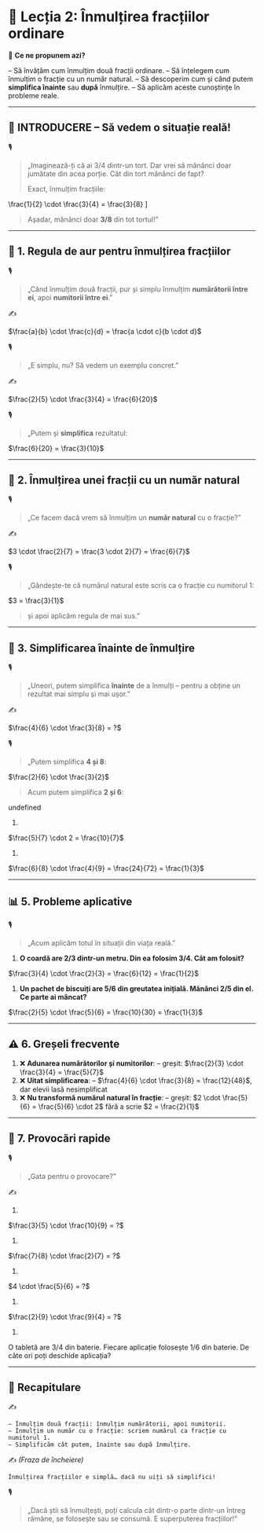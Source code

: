 # 📘 Lecția 2: Înmulțirea fracțiilor ordinare

🎯 **Ce ne propunem azi?**

– Să învățăm cum înmulțim două fracții ordinare.
 – Să înțelegem cum înmulțim o fracție cu un număr natural.
 – Să descoperim cum și când putem **simplifica înainte** sau **după** înmulțire.
 – Să aplicăm aceste cunoștințe în probleme reale.

------

## 🔔 INTRODUCERE – Să vedem o situație reală!

🎙️

> „Imaginează-ți că ai 3/4 dintr-un tort. Dar vrei să mănânci doar jumătate din acea porție. Cât din tort mănânci de fapt?
>
> Exact, înmulțim fracțiile:

\frac{1}{2} \cdot \frac{3}{4} = \frac{3}{8}
 ]

> Așadar, mănânci doar **3/8** din tot tortul!”

------

## 🔹 1. Regula de aur pentru înmulțirea fracțiilor

🎙️

> „Când înmulțim două fracții, pur și simplu înmulțim **numărătorii între ei**, apoi **numitorii între ei**.”

✍️

$\frac{a}{b} \cdot \frac{c}{d} = \frac{a \cdot c}{b \cdot d}$

🎙️

> „E simplu, nu? Să vedem un exemplu concret.”

✍️

$\frac{2}{5} \cdot \frac{3}{4} = \frac{6}{20}$

🎙️

> „Putem și **simplifica** rezultatul:

$\frac{6}{20} = \frac{3}{10}$

------

## 🔹 2. Înmulțirea unei fracții cu un număr natural

🎙️

> „Ce facem dacă vrem să înmulțim un **număr natural** cu o fracție?”

✍️

$3 \cdot \frac{2}{7} = \frac{3 \cdot 2}{7} = \frac{6}{7}$

🎙️

> „Gândește-te că numărul natural este scris ca o fracție cu numitorul 1:

$3 = \frac{3}{1}$

> și apoi aplicăm regula de mai sus.”

------

## 🔹 3. Simplificarea **înainte** de înmulțire

🎙️

> „Uneori, putem simplifica **înainte** de a înmulți – pentru a obține un rezultat mai simplu și mai ușor.”

✍️

$\frac{4}{6} \cdot \frac{3}{8} = ?$

🎙️

> „Putem simplifica **4 și 8**:

$\frac{2}{6} \cdot \frac{3}{2}$

> Acum putem simplifica **2 și 6**:

undefined

1. 

$\frac{5}{7} \cdot 2 = \frac{10}{7}$

1. 

$\frac{6}{8} \cdot \frac{4}{9} = \frac{24}{72} = \frac{1}{3}$

------

## 📊 5. Probleme aplicative

🎙️

> „Acum aplicăm totul în situații din viața reală.”

1. **O coardă are 2/3 dintr-un metru. Din ea folosim 3/4. Cât am folosit?**

$\frac{3}{4} \cdot \frac{2}{3} = \frac{6}{12} = \frac{1}{2}$

1. **Un pachet de biscuiți are 5/6 din greutatea inițială. Mănânci 2/5 din el. Ce parte ai mâncat?**

$\frac{2}{5} \cdot \frac{5}{6} = \frac{10}{30} = \frac{1}{3}$

------

## ⚠️ 6. Greșeli frecvente

1. ❌ **Adunarea numărătorilor și numitorilor**:
    – greșit: $\frac{2}{3} \cdot \frac{3}{4} = \frac{5}{7}$
2. ❌ **Uitat simplificarea**:
    – $\frac{4}{6} \cdot \frac{3}{8} = \frac{12}{48}$, dar elevii lasă nesimplificat
3. ❌ **Nu transformă numărul natural în fracție**:
    – greșit: $2 \cdot \frac{5}{6} = \frac{5}{6} \cdot 2$ fără a scrie $2 = \frac{2}{1}$

------

## 🧩 7. Provocări rapide

🎙️

> „Gata pentru o provocare?”

✍️

1. 

$\frac{3}{5} \cdot \frac{10}{9} = ?$

1. 

$\frac{7}{8} \cdot \frac{2}{7} = ?$

1. 

$4 \cdot \frac{5}{6} = ?$

1. 

$\frac{2}{9} \cdot \frac{9}{4} = ?$

1. 

O tabletă are 3/4 din baterie. Fiecare aplicație folosește 1/6 din baterie. De câte ori poți deschide aplicația?

------

## 🔁 Recapitulare

✍️

```
– Înmulțim două fracții: înmulțim numărătorii, apoi numitorii.
– Înmulțim un număr cu o fracție: scriem numărul ca fracție cu numitorul 1.
– Simplificăm cât putem, înainte sau după înmulțire.
```

✍️ *(Fraza de încheiere)*

```
Înmulțirea fracțiilor e simplă… dacă nu uiți să simplifici!
```

🎙️

> „Dacă știi să înmulțești, poți calcula cât dintr-o parte dintr-un întreg rămâne, se folosește sau se consumă. E superputerea fracțiilor!”

